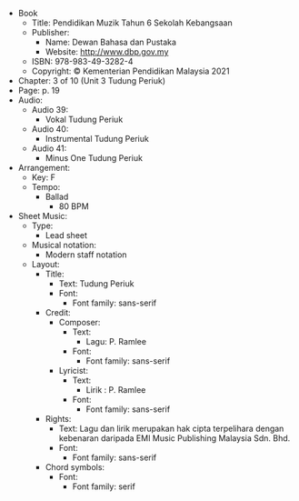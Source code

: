 - Book
  - Title: Pendidikan Muzik Tahun 6 Sekolah Kebangsaan
  - Publisher:
    - Name: Dewan Bahasa dan Pustaka
    - Website: http://www.dbp.gov.my
  - ISBN: 978-983-49-3282-4
  - Copyright: © Kementerian Pendidikan Malaysia 2021
- Chapter: 3 of 10 (Unit 3 Tudung Periuk)
- Page: p. 19
- Audio:
  - Audio 39:
    - Vokal Tudung Periuk
  - Audio 40:
    - Instrumental Tudung Periuk
  - Audio 41:
    - Minus One Tudung Periuk
- Arrangement:
  - Key: F
  - Tempo:
    - Ballad
      - 80 BPM
- Sheet Music:
  - Type:
    - Lead sheet
  - Musical notation:
    - Modern staff notation
  - Layout:
    - Title:
      - Text: Tudung Periuk
      - Font:
        - Font family: sans-serif
    - Credit:
      - Composer:
        - Text:
          - Lagu: P. Ramlee
        - Font:
          - Font family: sans-serif
      - Lyricist:
        - Text:
          - Lirik : P. Ramlee
        - Font:
          - Font family: sans-serif
    - Rights:
      - Text: Lagu dan lirik merupakan hak cipta terpelihara dengan kebenaran daripada EMI Music Publishing Malaysia Sdn. Bhd.
      - Font:
        - Font family: sans-serif
    - Chord symbols:
      - Font:
        - Font family: serif
